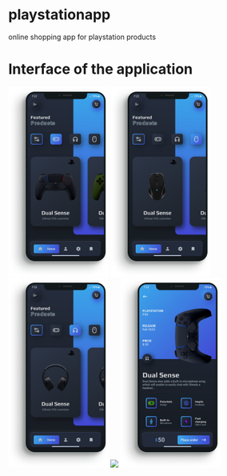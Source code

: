 # playstationapp

online shopping app for playstation products

# Interface of the application
<img src="https://github.com/Sagarnaikg/Playstation5/blob/master/scrren1.png" width=200px />
<img src="https://github.com/Sagarnaikg/Playstation5/blob/master/scrren2.png" width=200px />
<img src="https://github.com/Sagarnaikg/Playstation5/blob/master/scrren3.png" width=200px />
<img src="https://github.com/Sagarnaikg/Playstation5/blob/master/srren4.png" width=200px />
<img src="https://github.com/Sagarnaikg/Playstation5/blob/master/scrren5.png" width=200px />
